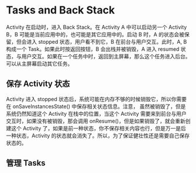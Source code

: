 # Tasks and Back Stack
Activity 在启动时，进入 Back Stack。在 Activity A 中可以启动另一个 Activity B，B 可能是当前应用中的，也可能是其它应用中的。启动 B 时，A 的状态会被保留，但会进入 stopped 状态，用户看不到它，B 在前台与用户交互。此时，A, B 构成一个 Task。如果此时按返回按钮，B 会出栈并被销毁，A 进入 resumed 状态，与用户交互。如果在一个任务中时，返回到主屏幕，那么这个任务进入后台。可以从主屏幕启动其它任务。

## 保存 Activity 状态
Activity 进入 stopped 状态后，系统可能在内存不够的时候销毁它，所以你需要在 onSaveInstancesState() 中保存相关状态信息。注意，
虽然被销毁了，但是系统仍然知道这个 Activity 在栈中的位置，当这个 Activity 需要来到前台与用户交互时，如果没有被销毁，那会调用 
onResume()，但是如果销毁了，就会重新创建这个 Activity 了，如果是前一种状态，你不保存相关内容也行，但是万一是后一种状态，Activity
的状态就会消失了。所以，为了保证健壮性还是需要自己保存状态的。

## 管理 Tasks
